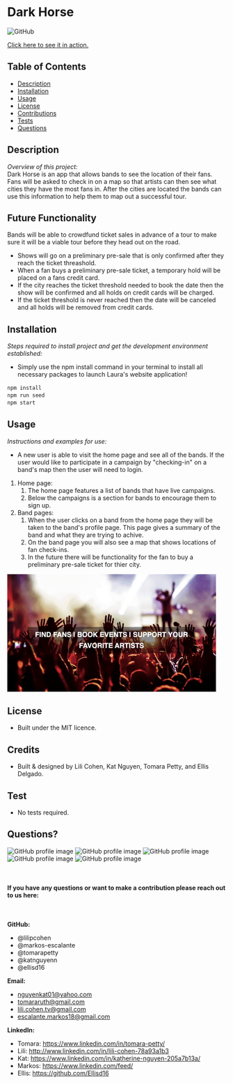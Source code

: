# Dark Horse
  
![GitHub](https://img.shields.io/badge/license-MIT-green)

<a href="https://darkhorsetours.herokuapp.com/">Click here to see it in action.</a>

## Table of Contents
* [Description](#description)
* [Installation](#installation)
* [Usage](#usage)
* [License](#license)
* [Contributions](#contributions)
* [Tests](#tests)
* [Questions](#questions)

## Description 
*Overview of this project:* <br>
Dark Horse is an app that allows bands to see the location of their fans. Fans will be asked to check in on a map so that artists can then see what cities they have the most fans in. After the cities are located the bands can use this information to help them to map out a successful tour. 

## Future Functionality
Bands will be able to crowdfund ticket sales in advance of a tour to make sure it will be a viable tour before they head out on the road. 
* Shows will go on a preliminary pre-sale that is only confirmed after they reach the ticket threashold. 
* When a fan buys a preliminary pre-sale ticket, a temporary hold will be placed on a fans credit card. 
* If the city reaches the ticket threshold needed to book the date then the show will be confirmed and all holds on credit cards will be charged.
* If the ticket threshold is never reached then the date will be canceled and all holds will be removed from credit cards. 

## Installation
*Steps required to install project and get the development environment established:*
* Simply use the npm install command in your terminal to install all necessary packages to launch Laura's website application!

```bash
npm install
npm run seed
npm start
```

## Usage
*Instructions and examples for use:* 
* A new user is able to visit the home page and see all of the bands. If the user would like to participate in a campaign by "checking-in" on a band's map then the user will need to login.  
1. Home page:
    1. The home page features a list of bands that have live campaigns. 
    2. Below the campaigns is a section for bands to encourage them to sign up.  
2. Band pages:
    1. When the user clicks on a band from the home page they will be taken to the band's profile page. This page gives a summary of the band and what they are trying to achive.
    2. On the band page you will also see a map that shows locations of fan check-ins. 
    3. In the future there will be functionality for the fan to buy a preliminary pre-sale ticket for thier city. 

<img src="DarkHorse.gif">

## License 
* Built under the MIT licence.

## Credits
* Built & designed by Lili Cohen, Kat Nguyen, Tomara Petty, and Ellis Delgado.

## Test
* No tests required. 

## Questions?
<p float="left">
<img src="https://avatars0.githubusercontent.com/u/65513543?s=460&u=20bf726727263d5c2cb42b357ae261aff2a38e6e&v=4" alt="GitHub profile image" width="150">
<img src="https://avatars.githubusercontent.com/u/69019881?s=460&u=6854268124a5fbb368c638a74662e170b27b5e15&v=4" alt="GitHub profile image" width="150">
<img src="https://avatars.githubusercontent.com/u/70539107?s=460&u=19c6e1600b5f4d010ab5ab4f3527e2dcf96a1b2f&v=4" alt="GitHub profile image" width="150">
<img src="https://avatars.githubusercontent.com/u/71291602?s=460&u=0a57edde8d1542a08429d187f505e985f42d434b&v=4" alt="GitHub profile image" width="150">
<img src="https://avatars.githubusercontent.com/u/70980600?v=4" alt="GitHub profile image" width="150">
</p>
<br>

#### If you have any questions or want to make a contribution please reach out to us here:
<br>

**GitHub:**  
* @lilipcohen 
* @markos-escalante 
* @tomarapetty
* @katnguyenn 
* @ellisd16 <br>

**Email:** 
* nguyenkat01@yahoo.com
* tomararuth@gmail.com 
* lili.cohen.tv@gmail.com 
* escalante.markos18@gmail.com <br>

**LinkedIn:** 
* Tomara: https://www.linkedin.com/in/tomara-petty/ 
* Lili: http://www.linkedin.com/in/lili-cohen-78a93a1b3 
* Kat: https://www.linkedin.com/in/katherine-nguyen-205a7b13a/ 
* Markos: https://www.linkedin.com/feed/
* Ellis: https://github.com/Ellisd16

